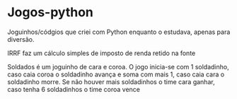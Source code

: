 # Jogos-python
Joguinhos/códgios que criei com Python enquanto o estudava, apenas para diversão.

IRRF faz um cálculo simples de imposto de renda retido na fonte

Soldados é um joguinho de cara e coroa. O jogo inicia-se com 1 soldadinho, caso caia coroa o soldadinho avança e soma com mais 1, caso caia cara o soldadinho morre.
Se não houver mais soldadinhos o time cara ganhar, caso tenha 6 soldadinhos o time coroa vence
